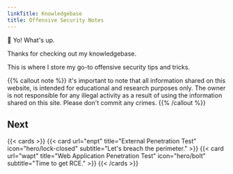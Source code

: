 ```yaml
---
linkTitle: Knowledgebase
title: Offensive Security Notes
---
```


👋 Yo! What's up.

Thanks for checking out my knowledgebase.

This is where I store my go-to offensive security tips and tricks. 

{{% callout note %}}
it's important to note that all information shared on this website, is intended for educational and research purposes only. The owner is not responsible for any illegal activity as a result of using the information shared on this site. Please don't commit any crimes. 
{{% /callout %}}

## Next

{{< cards >}}
  {{< card url="enpt" title="External Penetration Test" icon="hero/lock-closed" subtitle="Let's breach the perimeter." >}}
  {{< card url="wapt" title="Web Application Penetration Test" icon="hero/bolt" subtitle="Time to get RCE." >}}
{{< /cards >}}
